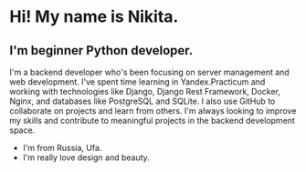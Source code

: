 Hi! My name is Nikita.
==============================================================================================================================

I'm beginner Python developer.
----------------

I'm a backend developer who's been focusing on server management and web development. I've spent time learning in Yandex.Practicum and working with technologies like Django, Django Rest Framework, Docker, Nginx, and databases like PostgreSQL and SQLite. I also use GitHub to collaborate on projects and learn from others. I'm always looking to improve my skills and contribute to meaningful projects in the backend development space.

* I'm from Russia, Ufa.
* I'm really love design and beauty.
